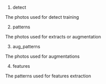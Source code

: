 1. detect

The photos used for detect training

2. patterns

The photos used for extracts or augmentation

3. aug_patterns

The photos used for augmentations

4. features

The patterns used for features extraction